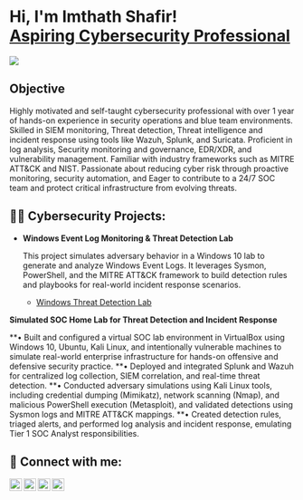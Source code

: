 <h1>Hi, I'm Imthath Shafir! <br/><a href="https://github.com/mr-imthath"></a><a href="https://www.linkedin.com/in/imthath-shafir/">Aspiring Cybersecurity Professional</a></h1>
<a href="https://www.linkedin.com/in/imthath-shafir"><img src="https://img.shields.io/badge/-LinkedIn-0072b1?&style=for-the-badge&logo=linkedin&logoColor=white" /></a>



## Objective

Highly motivated and self-taught cybersecurity professional with over 1 year of hands-on experience in security operations and blue team environments. Skilled in SIEM monitoring, Threat detection, Threat intelligence and incident response using tools like Wazuh, Splunk, and Suricata. Proficient in log analysis, Security monitoring and governance, EDR/XDR, and vulnerability management. Familiar with industry frameworks such as MITRE ATT&CK and NIST. Passionate about reducing cyber risk through proactive monitoring, security automation, and Eager to contribute to a 24/7 SOC team and protect critical infrastructure from evolving threats. 

## 👨‍💻 Cybersecurity Projects:

- **Windows Event Log Monitoring & Threat Detection Lab**

  This project simulates adversary behavior in a Windows 10 lab to generate and analyze Windows Event Logs. It leverages Sysmon, PowerShell, and the MITRE ATT&CK framework to build detection rules and playbooks for real-world incident response scenarios.

  - [Windows Threat Detection Lab](https://github.com/mr-imthath/Windows-Threat-Detection-Lab/blob/main/README.md)
 
**Simulated SOC Home Lab for Threat Detection and Incident Response**

**•	Built and configured a virtual SOC lab environment in VirtualBox using Windows 10, Ubuntu, Kali Linux, and intentionally vulnerable machines to simulate real-world enterprise infrastructure for hands-on offensive and defensive security practice.
**•	Deployed and integrated Splunk and Wazuh for centralized log collection, SIEM correlation, and real-time threat detection.
**•	Conducted adversary simulations using Kali Linux tools, including credential dumping (Mimikatz), network scanning (Nmap), and malicious PowerShell execution (Metasploit), and validated detections using Sysmon logs and MITRE ATT&CK mappings.
**•	Created detection rules, triaged alerts, and performed log analysis and incident response, emulating Tier 1 SOC Analyst responsibilities.





<h2> 🤳 Connect with me:</h2>

[<img align="left" alt="JoshMadakor | YouTube" width="22px" src="https://cdn.jsdelivr.net/npm/simple-icons@v3/icons/youtube.svg" />][youtube]
[<img align="left" alt="JoshMadakor | Twitter" width="22px" src="https://cdn.jsdelivr.net/npm/simple-icons@v3/icons/twitter.svg" />][twitter]
[<img align="left" alt="JoshMadakor | LinkedIn" width="22px" src="https://cdn.jsdelivr.net/npm/simple-icons@v3/icons/linkedin.svg" />][linkedin]
[<img align="left" alt="JoshMadakor | Instagram" width="22px" src="https://cdn.jsdelivr.net/npm/simple-icons@v3/icons/instagram.svg" />][instagram]


[twitter]: https://twitter.com/
[youtube]: https://www.youtube.com/
[instagram]: https://www.instagram.com/
[linkedin]: https://www.linkedin.com/in/imthath-shafir/


<!--
**mr-imthath/mr-imthath** is a ✨ _special_ ✨ repository because its `README.md` (this file) appears on your GitHub profile.

Here are some ideas to get you started:

- 🔭 I’m currently working on ...
- 🌱 I’m currently learning ...
- 👯 I’m looking to collaborate on ...
- 🤔 I’m looking for help with ...
- 💬 Ask me about ...
- 📫 How to reach me: ...
- 😄 Pronouns: ...
- ⚡ Fun fact: ...
-->
